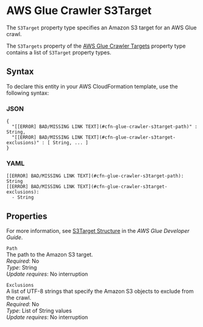 # AWS Glue Crawler S3Target<a name="aws-properties-glue-crawler-s3target"></a>

<a name="aws-properties-glue-crawler-s3target-description"></a>The `S3Target` property type specifies an Amazon S3 target for an AWS Glue crawl\.

<a name="aws-properties-glue-crawler-s3target-inheritance"></a> The `S3Targets` property of the [AWS Glue Crawler Targets](aws-properties-glue-crawler-targets.md) property type contains a list of `S3Target` property types\.

## Syntax<a name="aws-properties-glue-crawler-s3target-syntax"></a>

To declare this entity in your AWS CloudFormation template, use the following syntax:

### JSON<a name="aws-properties-glue-crawler-s3target-syntax.json"></a>

```
{
  "[[ERROR] BAD/MISSING LINK TEXT](#cfn-glue-crawler-s3target-path)" : String,
  "[[ERROR] BAD/MISSING LINK TEXT](#cfn-glue-crawler-s3target-exclusions)" : [ String, ... ]
}
```

### YAML<a name="aws-properties-glue-crawler-s3target-syntax.yaml"></a>

```
[[ERROR] BAD/MISSING LINK TEXT](#cfn-glue-crawler-s3target-path): String
[[ERROR] BAD/MISSING LINK TEXT](#cfn-glue-crawler-s3target-exclusions): 
  - String
```

## Properties<a name="aws-properties-glue-crawler-s3target-properties"></a>

For more information, see [S3Target Structure](http://docs.aws.amazon.com/glue/latest/dg/aws-glue-api-crawler-crawling.html#aws-glue-api-crawler-crawling-S3Target) in the *AWS Glue Developer Guide*\.

`Path`  
The path to the Amazon S3 target\.  
 *Required*: No  
 *Type*: String  
 *Update requires*: No interruption 

`Exclusions`  
A list of UTF\-8 strings that specify the Amazon S3 objects to exclude from the crawl\.  
 *Required*: No  
 *Type*: List of String values  
 *Update requires*: No interruption 